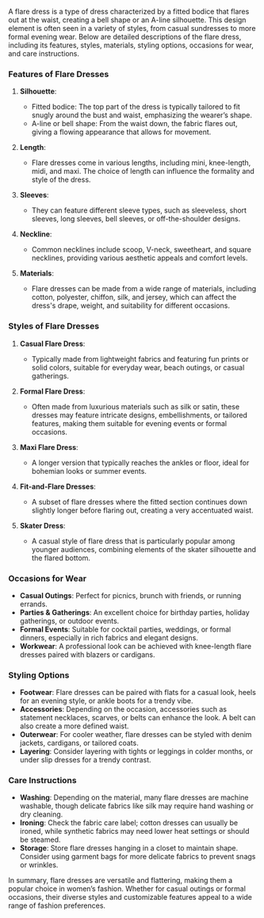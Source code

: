 A flare dress is a type of dress characterized by a fitted bodice that flares out at the waist, creating a bell shape or an A-line silhouette. This design element is often seen in a variety of styles, from casual sundresses to more formal evening wear. Below are detailed descriptions of the flare dress, including its features, styles, materials, styling options, occasions for wear, and care instructions.

### Features of Flare Dresses

1. **Silhouette**:
   - Fitted bodice: The top part of the dress is typically tailored to fit snugly around the bust and waist, emphasizing the wearer’s shape.
   - A-line or bell shape: From the waist down, the fabric flares out, giving a flowing appearance that allows for movement.

2. **Length**:
   - Flare dresses come in various lengths, including mini, knee-length, midi, and maxi. The choice of length can influence the formality and style of the dress.

3. **Sleeves**:
   - They can feature different sleeve types, such as sleeveless, short sleeves, long sleeves, bell sleeves, or off-the-shoulder designs.

4. **Neckline**:
   - Common necklines include scoop, V-neck, sweetheart, and square necklines, providing various aesthetic appeals and comfort levels.

5. **Materials**:
   - Flare dresses can be made from a wide range of materials, including cotton, polyester, chiffon, silk, and jersey, which can affect the dress's drape, weight, and suitability for different occasions.

### Styles of Flare Dresses

1. **Casual Flare Dress**:
   - Typically made from lightweight fabrics and featuring fun prints or solid colors, suitable for everyday wear, beach outings, or casual gatherings.

2. **Formal Flare Dress**:
   - Often made from luxurious materials such as silk or satin, these dresses may feature intricate designs, embellishments, or tailored features, making them suitable for evening events or formal occasions.

3. **Maxi Flare Dress**:
   - A longer version that typically reaches the ankles or floor, ideal for bohemian looks or summer events.

4. **Fit-and-Flare Dresses**:
   - A subset of flare dresses where the fitted section continues down slightly longer before flaring out, creating a very accentuated waist.

5. **Skater Dress**:
   - A casual style of flare dress that is particularly popular among younger audiences, combining elements of the skater silhouette and the flared bottom.

### Occasions for Wear

- **Casual Outings**: Perfect for picnics, brunch with friends, or running errands.
- **Parties & Gatherings**: An excellent choice for birthday parties, holiday gatherings, or outdoor events.
- **Formal Events**: Suitable for cocktail parties, weddings, or formal dinners, especially in rich fabrics and elegant designs.
- **Workwear**: A professional look can be achieved with knee-length flare dresses paired with blazers or cardigans.
  
### Styling Options

- **Footwear**: Flare dresses can be paired with flats for a casual look, heels for an evening style, or ankle boots for a trendy vibe.
- **Accessories**: Depending on the occasion, accessories such as statement necklaces, scarves, or belts can enhance the look. A belt can also create a more defined waist.
- **Outerwear**: For cooler weather, flare dresses can be styled with denim jackets, cardigans, or tailored coats.
- **Layering**: Consider layering with tights or leggings in colder months, or under slip dresses for a trendy contrast.

### Care Instructions

- **Washing**: Depending on the material, many flare dresses are machine washable, though delicate fabrics like silk may require hand washing or dry cleaning.
- **Ironing**: Check the fabric care label; cotton dresses can usually be ironed, while synthetic fabrics may need lower heat settings or should be steamed.
- **Storage**: Store flare dresses hanging in a closet to maintain shape. Consider using garment bags for more delicate fabrics to prevent snags or wrinkles.

In summary, flare dresses are versatile and flattering, making them a popular choice in women’s fashion. Whether for casual outings or formal occasions, their diverse styles and customizable features appeal to a wide range of fashion preferences.
